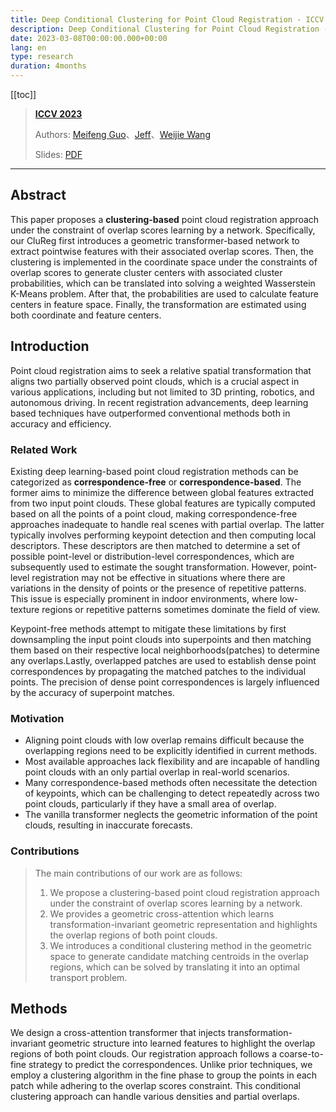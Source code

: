 ```yaml
---
title: Deep Conditional Clustering for Point Cloud Registration - ICCV 2023
description: Deep Conditional Clustering for Point Cloud Registration - ICCV 2023
date: 2023-03-08T00:00:00.000+00:00
lang: en
type: research
duration: 4months
---
```


[[toc]]

> [**ICCV 2023**](https://iccv2023.thecvf.com/)
> 
> Authors: [Meifeng Guo](guofeng.mei@student.uts.edu.au)、[Jeff](chuanqi_097@tju.edu.cn)、[Weijie Wang](weijie.wang@unitn.it)
>
> Slides: [PDF](/images/clureg.pdf)
>

---

## Abstract

This paper proposes a **clustering-based** point cloud registration approach under the constraint of overlap scores learning by a network. Specifically, our CluReg first introduces a geometric transformer-based network to extract pointwise features with their associated overlap scores. Then, the clustering is implemented in the coordinate space under the constraints of overlap scores to generate cluster centers with associated cluster probabilities, which can be translated into solving a weighted Wasserstein K-Means problem. After that, the probabilities are used to calculate feature centers in feature space. Finally, the transformation are estimated using both coordinate and feature centers.

##  Introduction

Point cloud registration aims to seek a relative spatial transformation that aligns two partially observed point clouds, which is a crucial aspect in various applications, including but not limited to 3D printing, robotics, and autonomous driving. In recent registration advancements, deep learning based techniques have outperformed conventional methods both in accuracy and efficiency.

### Related Work

Existing deep learning-based point cloud registration methods can be categorized as **correspondence-free** or **correspondence-based**. The former aims to minimize the difference between global features extracted from two input point clouds. These global features are typically computed based on all the points of a point cloud, making correspondence-free approaches inadequate to handle real scenes with partial overlap. The latter typically involves performing keypoint detection and then
computing local descriptors. These descriptors are then matched to determine a set of possible point-level or distribution-level correspondences, which are subsequently
used to estimate the sought transformation. However, point-level registration may not be effective in situations where there are variations in the density of points or
the presence of repetitive patterns. This issue is especially prominent in indoor environments, where low-texture regions or repetitive patterns sometimes dominate the field of view.

Keypoint-free methods attempt to mitigate these limitations by first downsampling the input point clouds into superpoints and then matching them based on their respective local neighborhoods(patches) to determine any overlaps.Lastly, overlapped patches are used to establish dense point correspondences by propagating the matched patches to the individual points. The precision of dense point correspondences is largely influenced by the accuracy of superpoint matches.

### Motivation

- Aligning point clouds with low overlap remains difficult because the overlapping regions need to be explicitly identified in current methods. 
- Most available approaches lack flexibility and are incapable of handling point clouds with an only partial overlap in real-world scenarios. 
- Many correspondence-based methods often necessitate the detection of keypoints, which can be challenging to detect repeatedly across two point clouds, particularly if they have a small area of overlap. 
- The vanilla transformer neglects the geometric information of the point clouds, resulting in inaccurate forecasts.


### Contributions

> The main contributions of our work are as follows:
> 1. We propose a clustering-based point cloud registration approach under the constraint of overlap scores learning by a network.
> 2. We provides a geometric cross-attention which learns transformation-invariant geometric representation and highlights the overlap regions of both point clouds.
> 3. We introduces a conditional clustering method in the geometric space to generate candidate matching centroids in the overlap regions, which can be solved by translating it into an optimal transport problem.

## Methods

We design a cross-attention transformer that injects transformation-invariant geometric structure into learned features to highlight the overlap regions of both point clouds. Our registration approach follows a coarse-to-fine strategy to predict the correspondences. Unlike prior techniques, we employ a clustering algorithm in the fine phase to group the points in each patch while adhering to the overlap scores constraint. This conditional clustering approach can handle various densities and partial overlaps.